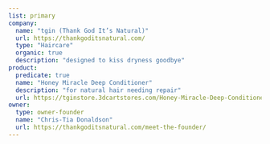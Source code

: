 ```yaml
---
list: primary
company:
  name: "tgin (Thank God It’s Natural)"
  url: https://thankgoditsnatural.com/
  type: "Haircare"
  organic: true
  description: "designed to kiss dryness goodbye"
product:
  predicate: true
  name: "Honey Miracle Deep Conditioner"
  description: "for natural hair needing repair"
  url: https://tginstore.3dcartstores.com/Honey-Miracle-Deep-Conditioner-for-Natural-Hair--12oz_p_97.html
owner:
  type: owner-founder
  name: "Chris-Tia Donaldson"
  url: https://thankgoditsnatural.com/meet-the-founder/
---
```

